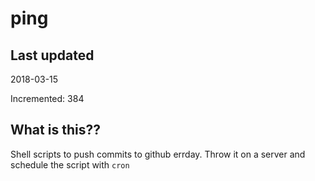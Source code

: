 # ping

## Last updated
2018-03-15

Incremented: 384

## What is this??
Shell scripts to push commits to github errday. Throw it on a server and schedule the script with `cron`
